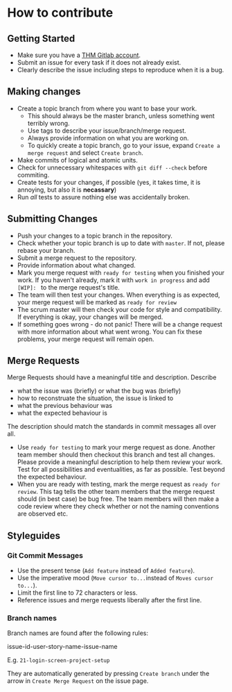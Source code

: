 # How to contribute


## Getting Started

* Make sure you have a [THM Gitlab account](https://git.thm.de/).
* Submit an issue for every task if it does not already exist.
* Clearly describe the issue including steps to reproduce when it is a bug.

## Making changes

* Create a topic branch from where you want to base your work.
    * This should always be the master branch, unless something went terribly wrong.
    * Use tags to describe your issue/branch/merge request.
    * Always provide information on what you are working on.
    * To quickly create a topic branch, go to your issue, expand `Create a merge request` and select `Create branch`.
* Make commits of logical and atomic units.
* Check for unnecessary whitespaces with `git diff --check` before commiting.
* Create tests for your changes, if possible (yes, it takes time, it is annoying, but also it is **necassary**)
* Run *all* tests to assure nothing else was accidentally broken.

## Submitting Changes

* Push your changes to a topic branch in the repository.
* Check whether your topic branch is up to date with `master`. If not, please rebase your branch.
* Submit a merge request to the repository.
* Provide information about what changed.
* Mark you merge request with `ready for testing` when you finished your work. If you haven't already, mark it with `work in progress` and add `[WIP]: ` to the merge request's title.
* The team will then test your changes. When everything is as expected, your merge request will be marked as `ready for review`
* The scrum master will then check your code for style and compatibility. If everything is okay, your changes will be merged.
* If something goes wrong - do not panic! There will be a change request with more information about what went wrong. You can fix these problems, your merge request will remain open.

## Merge Requests

Merge Requests should have a meaningful title and description. Describe 

* what the issue was (briefly) or what the bug was (briefly)
* how to reconstruate the situation, the issue is linked to
* what the previous behaviour was
* what the expected behaviour is

The description should match the standards in commit messages all over all.

* Use `ready for testing` to mark your merge request as done. Another team member should then checkout this branch and 
test all changes. Please provide a meaningful description to help them review your work. Test for all possibilities and 
eventualities, as far as possible. Test beyond the expected behaviour.
* When you are ready with testing, mark the merge request as `ready for review`. This tag tells the other team members 
that the merge request should (in best case) be bug free. The team members will then make a code review where they 
check whether or not the naming conventions are observed etc.

## Styleguides

### Git Commit Messages

* Use the present tense (`Add feature` instead of `Added feature`).
* Use the imperative mood (`Move cursor to...`instead of `Moves cursor to...`).
* Limit the first line to 72 characters or less.
* Reference issues and merge requests liberally after the first line.

### Branch names

Branch names are found after the following rules:

issue-id-user-story-name-issue-name

E.g. `21-login-screen-project-setup`

They are automatically generated by pressing `Create branch` under the arrow in `Create Merge Request` on the issue 
page.
